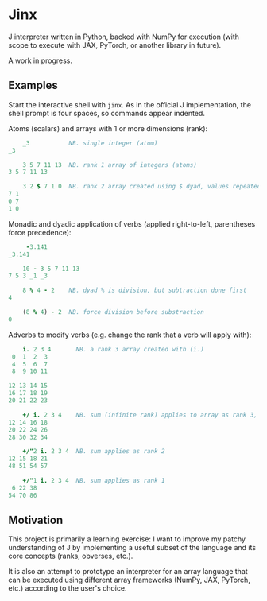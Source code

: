 # Jinx

J interpreter written in Python, backed with NumPy for execution (with scope to execute with JAX, PyTorch, or another library in future).

A work in progress.

## Examples

Start the interactive shell with `jinx`. As in the official J implementation, the shell prompt is four spaces, so commands appear indented.

Atoms (scalars) and arrays with 1 or more dimensions (rank):
```j
    _3           NB. single integer (atom)
_3

    3 5 7 11 13  NB. rank 1 array of integers (atoms)
3 5 7 11 13

    3 2 $ 7 1 0  NB. rank 2 array created using $ dyad, values repeated to fill shape
7 1
0 7
1 0
```

Monadic and dyadic application of verbs (applied right-to-left, parentheses force precedence):
```j
     -3.141
_3.141

    10 - 3 5 7 11 13
7 5 3 _1 _3

    8 % 4 - 2    NB. dyad % is division, but subtraction done first
4

    (8 % 4) - 2  NB. force division before substraction
0
```

Adverbs to modify verbs (e.g. change the rank that a verb will apply with):
```j
    i. 2 3 4       NB. a rank 3 array created with (i.)
 0  1  2  3
 4  5  6  7
 8  9 10 11

12 13 14 15
16 17 18 19
20 21 22 23

    +/ i. 2 3 4    NB. sum (infinite rank) applies to array as rank 3, the default
12 14 16 18
20 22 24 26
28 30 32 34

    +/"2 i. 2 3 4  NB. sum applies as rank 2
12 15 18 21
48 51 54 57

    +/"1 i. 2 3 4  NB. sum applies as rank 1
 6 22 38
54 70 86
```

## Motivation

This project is primarily a learning exercise: I want to improve my patchy understanding of J by implementing a useful subset of the language and its core concepts (ranks, obverses, etc.).

It is also an attempt to prototype an interpreter for an array language that can be executed using different array frameworks (NumPy, JAX, PyTorch, etc.) according to the user's choice.